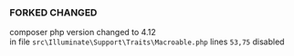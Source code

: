 ### FORKED CHANGED
composer php version changed to 4.12  
in file `src\Illuminate\Support\Traits\Macroable.php` lines `53,75` disabled